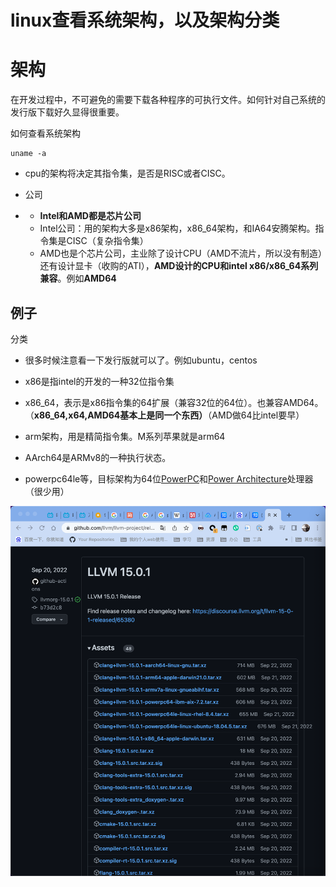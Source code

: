 # linux查看系统架构，以及架构分类

# 架构

在开发过程中，不可避免的需要下载各种程序的可执行文件。如何针对自己系统的发行版下载好久显得很重要。

如何查看系统架构

```
uname -a
```

- cpu的架构将决定其指令集，是否是RISC或者CISC。

- 公司

- - **Intel和AMD都是芯片公司**
  - Intel公司：用的架构大多是x86架构，x86_64架构，和IA64安腾架构。指令集是CISC（复杂指令集）
  - AMD也是个芯片公司，主业除了设计CPU（AMD不流片，所以没有制造）还有设计显卡（收购的ATI），**AMD设计的CPU和intel x86/x86_64系列兼容**。例如**AMD64**

## 例子



分类

- 很多时候注意看一下发行版就可以了。例如ubuntu，centos

- x86是指intel的开发的一种32位指令集
- x86_64，表示是x86指令集的64扩展（兼容32位的64位）。也兼容AMD64。（**x86_64,x64,AMD64基本上是同一个东西）**（AMD做64比intel要早）
- arm架构，用是精简指令集。M系列苹果就是arm64
- AArch64是ARMv8的一种执行状态。
- powerpc64le等，目标架构为64位[PowerPC](https://zh.m.wikipedia.org/wiki/PowerPC)和[Power Architecture](https://zh.m.wikipedia.org/wiki/Power_Architecture)处理器（很少用）



![image-20230116215725688](https://raw.githubusercontent.com/kengerlwl/kengerlwl.github.io/master/image/658b2b5c183fcf1e9130b23aa3785369/b83c61174520b3b3288c88d09df55db4.png)








